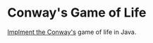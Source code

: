 # Conway's Game of Life

[Implment the Conway's](http://en.wikipedia.org/wiki/Conway's_Game_of_Life) game of life in Java.